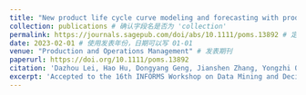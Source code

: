 ```yaml
---
title: "New product life cycle curve modeling and forecasting with product attributes and promotion: A Bayesian functional approach"
collection: publications # 确认字段名是否为 'collection'
permalink: https://journals.sagepub.com/doi/abs/10.1111/poms.13892 # 定义此页面的网址
date: 2023-02-01 # 使用发表年份，日期可以写 01-01
venue: "Production and Operations Management" # 发表期刊
paperurl: https://doi.org/10.1111/poms.13892
citation: 'Dazhou Lei, Hao Hu, Dongyang Geng, Jianshen Zhang, Yongzhi Qi, Sheng Liu, Zuo-Jun Max Shen. New product life cycle curve modeling and forecasting with product attributes and promotion: A Bayesian functional approach. <i>Production and Operations Management</i>, 2023.' # 引用信息
excerpt: 'Accepted to the 16th INFORMS Workshop on Data Mining and Decision Analytics.' # 简短注释
---
```

